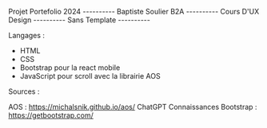 Projet Portefolio 2024 ----------
Baptiste Soulier B2A ----------
Cours D'UX Design ----------
Sans Template ----------

Langages :

- HTML 
- CSS 
- Bootstrap pour la react mobile
- JavaScript pour scroll avec la librairie AOS


Sources : 

 AOS : https://michalsnik.github.io/aos/
 ChatGPT
 Connaissances
 Bootstrap : https://getbootstrap.com/
